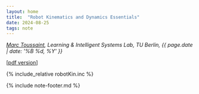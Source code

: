 ```yaml
---
layout: home
title:  "Robot Kinematics and Dynamics Essentials"
date: 2024-08-25
tags: note
---
```


*[Marc Toussaint](https://www.user.tu-berlin.de/mtoussai/), Learning &
Intelligent Systems Lab, TU Berlin, {{ page.date  | date: '%B %d, %Y' }}*

[[pdf version](../pdfs/robotKin.pdf)]

{% include_relative robotKin.inc %}

{% include note-footer.md %}
